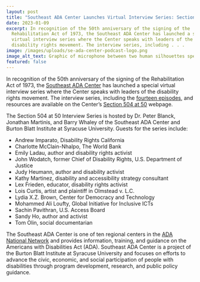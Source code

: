 ```yaml
---
layout: post
title: "Southeast ADA Center Launches Virtual Interview Series: Section 504 at 50 "
date: 2023-01-09
excerpt: In recognition of the 50th anniversary of the signing of the
  Rehabilitation Act of 1973, the Southeast ADA Center has launched a special
  virtual interview series where the Center speaks with leaders of the
  disability rights movement. The interview series, including . . .
image: /images/uploads/se-ada-center-podcast-logo.png
image_alt_text: Graphic of microphone between two human silhouettes speaking to each other
featured: false
---
```

In recognition of the 50th anniversary of the signing of the Rehabilitation Act of 1973, the [Southeast ADA Center](https://adasoutheast.org/) has launched a special virtual interview series where the Center speaks with leaders of the disability rights movement. The interview series, including the [fourteen episodes](https://section504at50.org/episodes/), and resources are available on the Center’s [Section 504 at 50](https://section504at50.org/) webpage. 

The Section 504 at 50 Interview Series is hosted by Dr. Peter Blanck, Jonathan Martinis, and Barry Whaley of the Southeast ADA Center and Burton Blatt Institute at Syracuse University. Guests for the series include:

* Andrew Imparato, Disability Rights California
* Charlotte McClain-Nhalpo, The World Bank 
* Emily Ladau, author and disability rights activist 
* John Wodatch, former Chief of Disability Rights, U.S. Department of Justice 
* Judy Heumann, author and disability activist 
* Kathy Martinez, disability and accessibility strategy consultant 
* Lex Frieden, educator, disability rights activist
* Lois Curtis, artist and plaintiff in Olmstead v. L.C.
* Lydia X.Z. Brown, Center for Democracy and Technology
* Mohammed Ali Loufty, Global Initiative for Inclusive ICTs 
* Sachin Pavithran, U.S. Access Board
* Sandy Ho, author and activist
* Tom Olin, social documentarian

The Southeast ADA Center is one of ten regional centers in the [ADA National Network](https://adata.org/) and provides information, training, and guidance on the Americans with Disabilities Act (ADA). Southeast ADA Center is a project of the Burton Blatt Institute at Syracuse University and focuses on efforts to advance the civic, economic, and social participation of people with disabilities through program development, research, and public policy guidance.
